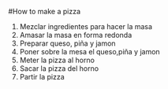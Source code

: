 #How to make a pizza

1. Mezclar ingredientes para hacer la masa
2. Amasar la masa en forma redonda
3. Preparar queso, piña y jamon
4. Poner sobre la mesa el queso,piña y jamon
5. Meter la pizza al horno
6. Sacar la pizza del horno 
7. Partir la pizza
